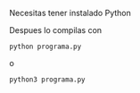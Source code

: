 Necesitas tener instalado Python

Despues lo compilas con

`python programa.py`

o

`python3 programa.py` 
